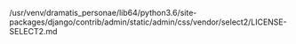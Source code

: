 /usr/venv/dramatis_personae/lib64/python3.6/site-packages/django/contrib/admin/static/admin/css/vendor/select2/LICENSE-SELECT2.md